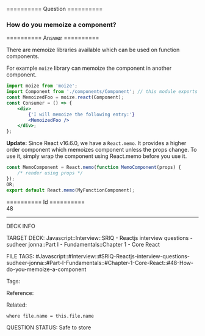 ========== Question ==========  

### How do you memoize a component?  

========== Answer ==========  

There are memoize libraries available which can be used on function components.

For example `moize` library can memoize the component in another component.

```jsx
import moize from 'moize';
import Component from './components/Component'; // this module exports a non-memoized component
const MemoizedFoo = moize.react(Component);
const Consumer = () => {
    <div>
        {'I will memoize the following entry:'}
        <MemoizedFoo />
    </div>;
};
```

**Update:** Since React v16.6.0, we have a `React.memo`. It provides a higher order component which memoizes component unless the props change. To use it, simply wrap the component using React.memo before you use it.

```js
const MemoComponent = React.memo(function MemoComponent(props) {
    /* render using props */
});
OR;
export default React.memo(MyFunctionComponent);
```

========== Id ==========  
48

---

DECK INFO

TARGET DECK: Javascript::Interview::SRIQ - Reactjs interview questions - sudheer jonna::Part I - Fundamentals::Chapter 1 - Core React

FILE TAGS: #Javascript::#Interview::#SRIQ-Reactjs-interview-questions-sudheer-jonna::#Part-I-Fundamentals::#Chapter-1-Core-React::#48-How-do-you-memoize-a-component

Tags:

Reference:

Related:

```dataview
where file.name = this.file.name
```
QUESTION STATUS: Safe to store
